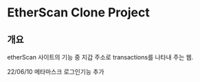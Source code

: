 # EtherScan Clone Project

## 개요
etherScan 사이트의 기능 중 지갑 주소로 transactions를 나타내 주는 웹.

22/06/10 메타마스크 로그인기능 추가
